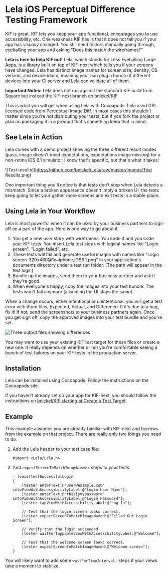 Lela iOS Perceptual Difference Testing Framework
=====================================

KIF is great.  KIF lets you keep your app functional, encourages you to use accessibility, etc.  One weakness KIF has is that it does not tell you if your app has *visually* changed.  You still need testers manually going through, eyeballing your app and asking "Does this match the wireframes?"

**Lela is here to help KIF out!** Lela, which stands for Less Eyeballing Large Apps, is a library built on top of KIF-next which tells you if your screens have changed.  Lela has distinct image names for screen size, density, OS version, and device idiom, meaning your can plug a bunch of different devices into your CI server and Lela can validate all of them.

**Important Notes:** Lela does not run against the standard KIF build from Square but instead the KIF-next branch on [bnickel/KIF](https://github.com/bnickel/KIF).

This is what you will get when using Lela with Cocoapods.  Lela used GPL licensed code from [Perceptual Image Diff](http://pdiff.sourceforge.net). In most cases this shouldn't matter since you're not distributing your tests, but if you fork the project or plan on packaging it in a product that's something keep that in mind.

See Lela in Action
------------------

Lela comes with a demo project showing the three different result modes (pass, image doesn't meet expectations, expectations image missing) for a non-retina iOS 6.1 simulator. I know that's specific, but that's what it takes!

![Test results](https://github.com/bnickel/Lela/raw/master/Images/Test Results.png)

One important thing you'll notice is that tests don't stop when Lela detects a mismatch.  Since a broken appearance doesn't imply a broken UI, the tests keep going to let your gather more screens and exit tests in a stable place.

Using Lela in Your Workflow
---------------------------
Lela is most powerful when it can be used by your business partners to sign off on a part of the app.  Here is one way to go about it.

1. You get a new user story with wireframes.  You code it and you code your KIF tests.  You insert Lela test steps with logical names like "Login screen", "Login failed", etc.
2. These tests will fail and generate useful images with names like "Login screen-320x480@1x~iphone,iOS6.1.png" in your application's documents directory under a test run folder.  (The path will appear in the test logs.)
3. Bundle up the images, send them to your business partner and ask if they're good.
4. When everyone's happy, copy the images into your test bundle.  The tests won't fail anymore (assuming the UI stays the same).

When a change occurs, either intentional or unintentional, you will get a test error with three files, Expected, Actual, and Difference.  If it's due to a bug, fix it!  If not, send the screenshots to your business partners again.  Once you get sign off, copy the approved images into your test bundle and you're set.

![Three output files showing differences](https://github.com/bnickel/Lela/raw/master/Images/Differences.png)

You may want to use your existing KIF test target for these files or create a new one.  It really depends on whether or not you're comfortable seeing a bunch of test failures on your KIF tests in the production server.

Installation
------------

Lela can be installed using Cocoapods.  Follow the instructions on the Cocoapods site.

If you haven't already set up your app for KIF-next, you should follow the instructions on [bnickel/KIF starting at Create a Test Target](https://github.com/bnickel/KIF#create-a-testing-target).

Example
-------

This example assumes you are already familiar with KIF-next and borrows from the example on that project.  There are really only two things you need to do.

1. Add the Lela header to your test case file:
   
       #import <Lela/Lela.h>
   
2. Add `expectScreenToMatchImageNamed:` steps to your tests.
   
       - (void)testSuccessfulLogin
	   {
	       [tester enterText:@"user@example.com" intoViewWithAccessibilityLabel:@"Login User Name"];
	       [tester enterText:@"thisismypassword" intoViewWithAccessibilityLabel:@"Login Password"];
	       [tester tapViewWithAccessibilityLabel:@"Log In"];
	       
	       // Test that the login screen looks correct.
	       [tester expectScreenToMatchImageNamed:@"Filled Out Login Screen"];
	       
	       // Verify that the login succeeded
	       [tester waitForTappableViewWithAccessibilityLabel:@"Welcome"];
	       
	       // Test that the welcome screen looks correct.
	       [tester expectScreenToMatchImageNamed:@"Welcome screen"];
	   }

You will likely want to add some `waitForTimeInterval:` steps if your views take a moment to stablize.